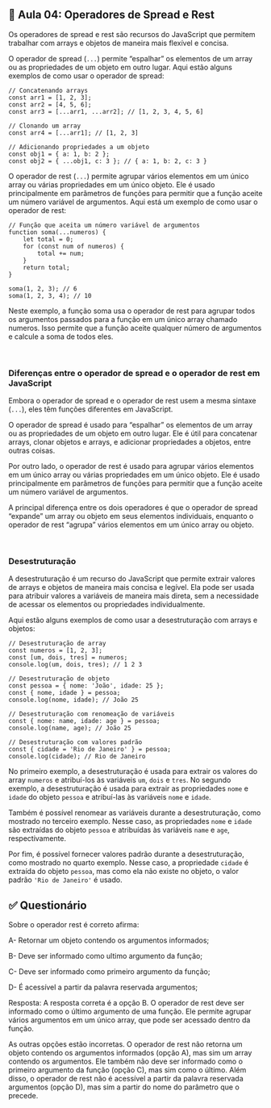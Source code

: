 ## 📝 Aula 04: Operadores de Spread e Rest
Os operadores de spread e rest são recursos do JavaScript que permitem trabalhar com arrays e objetos de maneira mais flexível e concisa.

O operador de spread (``...``) permite “espalhar” os elementos de um array ou as propriedades de um objeto em outro lugar. Aqui estão alguns exemplos de como usar o operador de spread:

```
// Concatenando arrays
const arr1 = [1, 2, 3];
const arr2 = [4, 5, 6];
const arr3 = [...arr1, ...arr2]; // [1, 2, 3, 4, 5, 6]

// Clonando um array
const arr4 = [...arr1]; // [1, 2, 3]

// Adicionando propriedades a um objeto
const obj1 = { a: 1, b: 2 };
const obj2 = { ...obj1, c: 3 }; // { a: 1, b: 2, c: 3 }
```

O operador de rest (``...``) permite agrupar vários elementos em um único array ou várias propriedades em um único objeto. Ele é usado principalmente em parâmetros de funções para permitir que a função aceite um número variável de argumentos. Aqui está um exemplo de como usar o operador de rest:

```
// Função que aceita um número variável de argumentos
function soma(...numeros) {
    let total = 0;
    for (const num of numeros) {
        total += num;
    }
    return total;
}

soma(1, 2, 3); // 6
soma(1, 2, 3, 4); // 10
```

Neste exemplo, a função soma usa o operador de rest para agrupar todos os argumentos passados para a função em um único array chamado numeros. Isso permite que a função aceite qualquer número de argumentos e calcule a soma de todos eles.

<br>

### Diferenças entre o operador de spread e o operador de rest em JavaScript
Embora o operador de spread e o operador de rest usem a mesma sintaxe (``...``), eles têm funções diferentes em JavaScript.

O operador de spread é usado para “espalhar” os elementos de um array ou as propriedades de um objeto em outro lugar. Ele é útil para concatenar arrays, clonar objetos e arrays, e adicionar propriedades a objetos, entre outras coisas.

Por outro lado, o operador de rest é usado para agrupar vários elementos em um único array ou várias propriedades em um único objeto. Ele é usado principalmente em parâmetros de funções para permitir que a função aceite um número variável de argumentos.

A principal diferença entre os dois operadores é que o operador de spread “expande” um array ou objeto em seus elementos individuais, enquanto o operador de rest “agrupa” vários elementos em um único array ou objeto.

<br>

### Desestruturação
A desestruturação é um recurso do JavaScript que permite extrair valores de arrays e objetos de maneira mais concisa e legível. Ela pode ser usada para atribuir valores a variáveis de maneira mais direta, sem a necessidade de acessar os elementos ou propriedades individualmente.

Aqui estão alguns exemplos de como usar a desestruturação com arrays e objetos:

```
// Desestruturação de array
const numeros = [1, 2, 3];
const [um, dois, tres] = numeros;
console.log(um, dois, tres); // 1 2 3

// Desestruturação de objeto
const pessoa = { nome: 'João', idade: 25 };
const { nome, idade } = pessoa;
console.log(nome, idade); // João 25

// Desestruturação com renomeação de variáveis
const { nome: name, idade: age } = pessoa;
console.log(name, age); // João 25

// Desestruturação com valores padrão
const { cidade = 'Rio de Janeiro' } = pessoa;
console.log(cidade); // Rio de Janeiro
```

No primeiro exemplo, a desestruturação é usada para extrair os valores do array ``numeros`` e atribuí-los às variáveis ``um``, ``dois`` e ``tres``. No segundo exemplo, a desestruturação é usada para extrair as propriedades ``nome`` e ``idade`` do objeto ``pessoa`` e atribuí-las às variáveis ``nome`` e ``idade``.

Também é possível renomear as variáveis durante a desestruturação, como mostrado no terceiro exemplo. Nesse caso, as propriedades ``nome`` e ``idade`` são extraídas do objeto ``pessoa`` e atribuídas às variáveis ``name`` e ``age``, respectivamente.

Por fim, é possível fornecer valores padrão durante a desestruturação, como mostrado no quarto exemplo. Nesse caso, a propriedade ``cidade`` é extraída do objeto ``pessoa``, mas como ela não existe no objeto, o valor padrão ``'Rio de Janeiro'`` é usado.

## ✅ Questionário
Sobre o operador rest é correto afirma:

A- Retornar um objeto contendo os argumentos informados;

B- Deve ser informado como ultimo argumento da função;

C- Deve ser informado como primeiro argumento da função;

D- É acessível a partir da palavra reservada argumentos;

Resposta: A resposta correta é a opção B. O operador de rest deve ser informado como o último argumento de uma função. Ele permite agrupar vários argumentos em um único array, que pode ser acessado dentro da função.

As outras opções estão incorretas. O operador de rest não retorna um objeto contendo os argumentos informados (opção A), mas sim um array contendo os argumentos. Ele também não deve ser informado como o primeiro argumento da função (opção C), mas sim como o último. Além disso, o operador de rest não é acessível a partir da palavra reservada argumentos (opção D), mas sim a partir do nome do parâmetro que o precede.